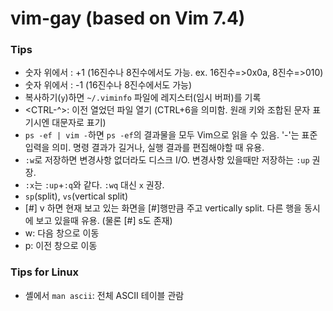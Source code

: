 # vim-gay (based on Vim 7.4)

### Tips
- 숫자 위에서 <CTRL-A>: +1 (16진수나 8진수에서도 가능. ex. 16진수=>0x0a, 8진수=>010)
- 숫자 위에서 <CTRL-X>: -1 (16진수나 8진수에서도 가능)
- 복사하기(`y`)하면 `~/.viminfo` 파일에 레지스터(임시 버퍼)를 기록
- <CTRL-^>: 이전 열었던 파일 열기 (CTRL+6을 의미함. 원래 <CTRL> 키와 조합된 문자 표기시엔 대문자로 표기)
- `ps -ef | vim -`하면 `ps -ef`의 결과물을 모두 Vim으로 읽을 수 있음. '-'는 표준 입력을 의미. 명령 결과가 길거나, 실행 결과를 편집해야할 때 유용.
- `:w`로 저장하면 변경사항 없더라도 디스크 I/O. 변경사항 있을때만 저장하는 `:up` 권장.
- `:x`는 `:up`+`:q`와 같다. `:wq` 대신 `x` 권장.
- `sp`(split), `vs`(vertical split)
- [#]<CTRL-W> v 하면 현재 보고 있는 화면을 [#]행만큼 주고 vertically split. 다른 행을 동시에 보고 있을때 유용. (물론 [#]<CTRL-W> s도 존재)
- <CTRL-W> w: 다음 창으로 이동 
- <CTRL-W> p: 이전 창으로 이동


### Tips for Linux
- 셸에서 `man ascii`: 전체 ASCII 테이블 관람
